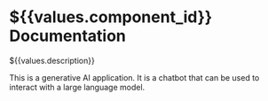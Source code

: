 # ${{values.component_id}} Documentation

${{values.description}}

This is a generative AI application.
It is a chatbot that can be used to interact with a large language model.

